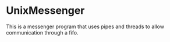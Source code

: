 # UnixMessenger
This is a messenger program that uses pipes and threads to allow communication through a fifo.
